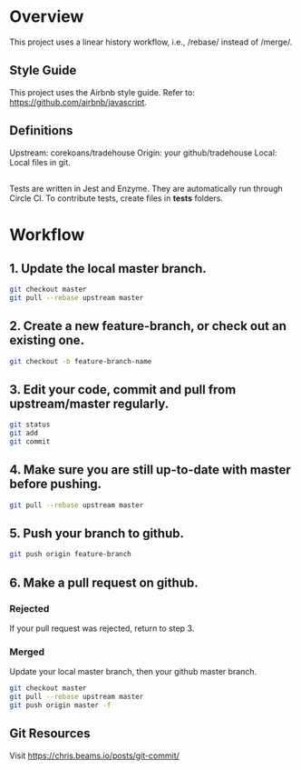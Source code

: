 # Overview
This project uses a linear history workflow, i.e., /rebase/ instead of /merge/.

## Style Guide
This project uses the Airbnb style guide. Refer to: https://github.com/airbnb/javascript.

##  Definitions
Upstream: corekoans/tradehouse
Origin: your github/tradehouse
Local: Local files in git.

##
Tests are written in Jest and Enzyme.  They are automatically run through Circle CI. To contribute tests, create files in __tests__ folders. 

# Workflow
## 1. Update the local master branch.
```sh
git checkout master
git pull --rebase upstream master
```

## 2. Create a new feature-branch, or check out an existing one.
```sh
git checkout -b feature-branch-name
```

## 3. Edit your code, commit and pull from upstream/master regularly.
```sh
git status
git add
git commit
```

## 4. Make sure you are still up-to-date with master before pushing.
```sh
git pull --rebase upstream master
```

## 5. Push your branch to github.
```sh
git push origin feature-branch
```

## 6. Make a pull request on github.

### Rejected
If your pull request was rejected, return to step 3.

### Merged
Update your local master branch, then your github master branch.
```sh
git checkout master
git pull --rebase upstream master
git push origin master -f
```

## Git Resources
Visit https://chris.beams.io/posts/git-commit/